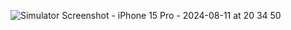 ![Simulator Screenshot - iPhone 15 Pro - 2024-08-11 at 20 34 50](https://github.com/user-attachments/assets/95645ed4-52eb-474c-9898-ef22f2d222d5)
